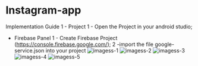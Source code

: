 

# Instagram-app

Implementation Guide
1 - Project
1 - Open the Project in your android studio;


 - Firebase Panel
1 - Create Firebase Project (https://console.firebase.google.com/);
2 -import the file google-service.json into your project 
![imagess-1](https://user-images.githubusercontent.com/72661046/120999852-35bd5b00-c7a7-11eb-8922-7b74049960f6.jpeg)
![imagess-2](https://user-images.githubusercontent.com/72661046/121000197-8fbe2080-c7a7-11eb-923b-1e14d4f7ff89.jpeg)
![imagess-3](https://user-images.githubusercontent.com/72661046/121000201-90ef4d80-c7a7-11eb-806b-7121c7edd2be.jpeg)
![imagess-4](https://user-images.githubusercontent.com/72661046/121000205-9187e400-c7a7-11eb-8c8b-077a5fdd2d42.jpeg)
![imagess-5](https://user-images.githubusercontent.com/72661046/121000208-9187e400-c7a7-11eb-9094-5f9a6a4db1b9.jpeg)


